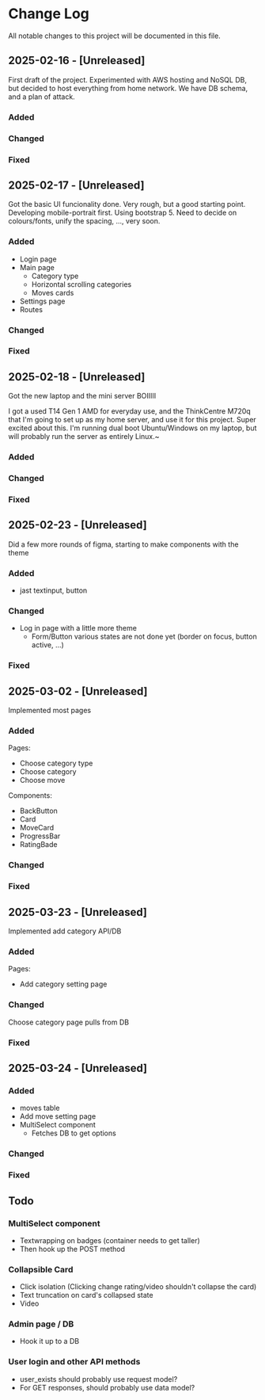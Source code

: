 # Change Log
All notable changes to this project will be documented in this file.
 
## 2025-02-16 - [Unreleased]

First draft of the project. Experimented with AWS hosting and NoSQL DB, but decided to host everything from home network. We have DB schema, and a plan of attack.
 
### Added
 
### Changed
 
### Fixed

## 2025-02-17 - [Unreleased]

Got the basic UI funcionality done. Very rough, but a good starting point. Developing mobile-portrait first. Using bootstrap 5. Need to decide on colours/fonts, unify the spacing, ..., very soon.
 
### Added

- Login page
- Main page
    - Category type
    - Horizontal scrolling categories
    - Moves cards
- Settings page
- Routes

### Changed
 
### Fixed

## 2025-02-18 - [Unreleased]

Got the new laptop and the mini server BOIIIII

I got a used T14 Gen 1 AMD for everyday use, and the ThinkCentre M720q that I'm going to set up as my home server, and use it for this project. Super excited about this. I'm running dual boot Ubuntu/Windows on my laptop, but will probably run the server as entirely Linux.~ 
 
### Added

### Changed
 
### Fixed

## 2025-02-23 - [Unreleased]

Did a few more rounds of figma, starting to make components with the theme
 
### Added

- jast textinput, button

### Changed
 
- Log in page with a little more theme
    - Form/Button various states are not done yet (border on focus, button active, ...)

### Fixed

## 2025-03-02 - [Unreleased]

Implemented most pages
 
### Added

Pages:
- Choose category type
- Choose category
- Choose move

Components:
- BackButton
- Card
- MoveCard
- ProgressBar
- RatingBade

### Changed
 

### Fixed

## 2025-03-23 - [Unreleased]

Implemented add category API/DB
 
### Added

Pages:
- Add category setting page

### Changed

Choose category page pulls from DB 

### Fixed

## 2025-03-24 - [Unreleased]
 
### Added

- moves table
- Add move setting page
- MultiSelect component
    - Fetches DB to get options

### Changed

### Fixed

## Todo

### MultiSelect component
- Textwrapping on badges (container needs to get taller)
- Then hook up the POST method

### Collapsible Card
- Click isolation (Clicking change rating/video shouldn't collapse the card)
- Text truncation on card's collapsed state 
- Video

### Admin page / DB
- Hook it up to a DB


### User login and other API methods
- user_exists should probably use request model? 
- For GET responses, should probably use data model?